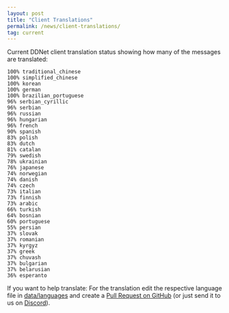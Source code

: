 ```yaml
---
layout: post
title: "Client Translations"
permalink: /news/client-translations/
tag: current
---
```


Current DDNet client translation status showing how many of the messages are translated:

```
100% traditional_chinese
100% simplified_chinese
100% korean
100% german
100% brazilian_portuguese
96% serbian_cyrillic
96% serbian
96% russian
96% hungarian
96% french
90% spanish
83% polish
83% dutch
81% catalan
79% swedish
78% ukrainian
76% japanese
74% norwegian
74% danish
74% czech
73% italian
73% finnish
73% arabic
66% turkish
64% bosnian
60% portuguese
55% persian
37% slovak
37% romanian
37% kyrgyz
37% greek
37% chuvash
37% bulgarian
37% belarusian
36% esperanto
```

If you want to help translate: For the translation edit the respective language file in [data/languages](https://github.com/ddnet/ddnet/tree/master/data/languages) and create a [Pull Request on GitHub](https://github.com/ddnet/ddnet/) (or just send it to us on [Discord](/discord/)).

